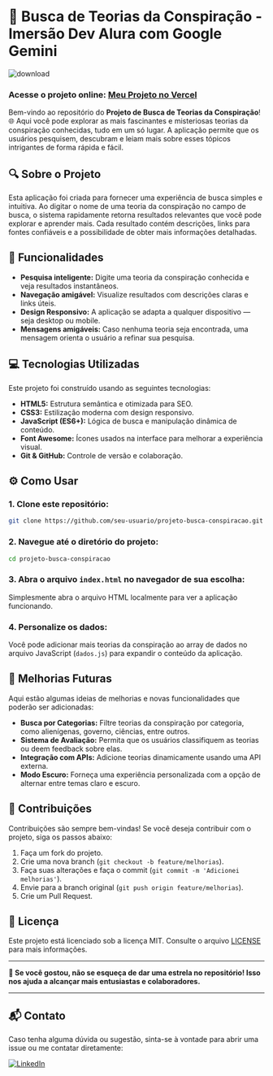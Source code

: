 # 🚀 Busca de Teorias da Conspiração - Imersão Dev Alura com Google Gemini

![download](https://github.com/user-attachments/assets/8ea5ccae-8d91-4d68-8813-b5c2e29a1cfa)


### Acesse o projeto online: [Meu Projeto no Vercel]([https://nome-do-projeto.vercel.app](https://projeto-alura-site-teorias.vercel.app/))


Bem-vindo ao repositório do **Projeto de Busca de Teorias da Conspiração**! 🌐 Aqui você pode explorar as mais fascinantes e misteriosas teorias da conspiração conhecidas, tudo em um só lugar. A aplicação permite que os usuários pesquisem, descubram e leiam mais sobre esses tópicos intrigantes de forma rápida e fácil.

## 🔍 Sobre o Projeto

Esta aplicação foi criada para fornecer uma experiência de busca simples e intuitiva. Ao digitar o nome de uma teoria da conspiração no campo de busca, o sistema rapidamente retorna resultados relevantes que você pode explorar e aprender mais. Cada resultado contém descrições, links para fontes confiáveis e a possibilidade de obter mais informações detalhadas.

## 🎯 Funcionalidades

- **Pesquisa inteligente:** Digite uma teoria da conspiração conhecida e veja resultados instantâneos.
- **Navegação amigável:** Visualize resultados com descrições claras e links úteis.
- **Design Responsivo:** A aplicação se adapta a qualquer dispositivo — seja desktop ou mobile.
- **Mensagens amigáveis:** Caso nenhuma teoria seja encontrada, uma mensagem orienta o usuário a refinar sua pesquisa.

## 💻 Tecnologias Utilizadas

Este projeto foi construído usando as seguintes tecnologias:

- **HTML5:** Estrutura semântica e otimizada para SEO.
- **CSS3:** Estilização moderna com design responsivo.
- **JavaScript (ES6+):** Lógica de busca e manipulação dinâmica de conteúdo.
- **Font Awesome:** Ícones usados na interface para melhorar a experiência visual.
- **Git & GitHub:** Controle de versão e colaboração.

## ⚙️ Como Usar

### 1. Clone este repositório:
```bash
git clone https://github.com/seu-usuario/projeto-busca-conspiracao.git
```

### 2. Navegue até o diretório do projeto:
```bash
cd projeto-busca-conspiracao
```

### 3. Abra o arquivo `index.html` no navegador de sua escolha:
Simplesmente abra o arquivo HTML localmente para ver a aplicação funcionando.

### 4. Personalize os dados:
Você pode adicionar mais teorias da conspiração ao array de dados no arquivo JavaScript (`dados.js`) para expandir o conteúdo da aplicação.

## 🔧 Melhorias Futuras

Aqui estão algumas ideias de melhorias e novas funcionalidades que poderão ser adicionadas:

- **Busca por Categorias:** Filtre teorias da conspiração por categoria, como alienígenas, governo, ciências, entre outros.
- **Sistema de Avaliação:** Permita que os usuários classifiquem as teorias ou deem feedback sobre elas.
- **Integração com APIs:** Adicione teorias dinamicamente usando uma API externa.
- **Modo Escuro:** Forneça uma experiência personalizada com a opção de alternar entre temas claro e escuro.

## 👥 Contribuições

Contribuições são sempre bem-vindas! Se você deseja contribuir com o projeto, siga os passos abaixo:

1. Faça um fork do projeto.
2. Crie uma nova branch (`git checkout -b feature/melhorias`).
3. Faça suas alterações e faça o commit (`git commit -m 'Adicionei melhorias'`).
4. Envie para a branch original (`git push origin feature/melhorias`).
5. Crie um Pull Request.

## 📝 Licença

Este projeto está licenciado sob a licença MIT. Consulte o arquivo [LICENSE](./LICENSE) para mais informações.

---

**🌟 Se você gostou, não se esqueça de dar uma estrela no repositório! Isso nos ajuda a alcançar mais entusiastas e colaboradores.**

---

## 📬 Contato

Caso tenha alguma dúvida ou sugestão, sinta-se à vontade para abrir uma issue ou me contatar diretamente:

[![LinkedIn](https://img.shields.io/badge/LinkedIn-0077B5?style=for-the-badge&logo=linkedin&logoColor=white)]([https://linkedin.com/in/seu-usuario](https://www.linkedin.com/in/ana-paula-pereira-viana-95293b171/))

